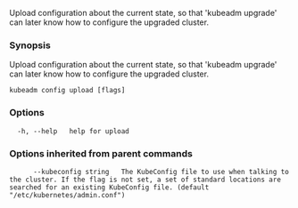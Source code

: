 
Upload configuration about the current state, so that 'kubeadm upgrade' can later know how to configure the upgraded cluster.

### Synopsis

Upload configuration about the current state, so that 'kubeadm upgrade' can later know how to configure the upgraded cluster.

```
kubeadm config upload [flags]
```

### Options

```
  -h, --help   help for upload
```

### Options inherited from parent commands

```
      --kubeconfig string   The KubeConfig file to use when talking to the cluster. If the flag is not set, a set of standard locations are searched for an existing KubeConfig file. (default "/etc/kubernetes/admin.conf")
```

